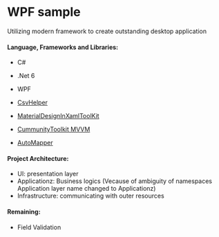 # WPF sample
Utilizing modern framework to create outstanding desktop application



#### Language, Frameworks and Libraries:

- C#

- .Net 6

  

- WPF

  

- [CsvHelper](https://github.com/JoshClose/CsvHelper)

- [MaterialDesignInXamlToolKit](https://github.com/MaterialDesignInXAML/MaterialDesignInXamlToolkit)

- [CummunityToolkit MVVM](https://github.com/CommunityToolkit/MVVM-Samples)
- [AutoMapper](https://github.com/AutoMapper/AutoMapper)



#### Project Architecture:

- UI: presentation layer
- Applicationz: Business logics (Vecause of ambiguity of namespaces Application layer name changed to Applicationz)
- Infrastructure: communicating with outer resources



#### Remaining:

- Field Validation
